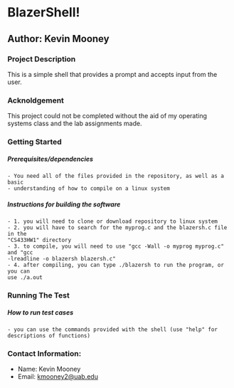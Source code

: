 # BlazerShell!

## Author: Kevin Mooney

### Project Description
This is a simple shell that provides a prompt and accepts input from the user.

### Acknoldgement
This project could not be completed without the aid of my operating systems 
class and the lab assignments made.


### Getting Started
##### Prerequisites/dependencies

    - You need all of the files provided in the repository, as well as a basic 
    - understanding of how to compile on a linux system
 
##### Instructions for building the software

    - 1. you will need to clone or download repository to linux system
    - 2. you will have to search for the myprog.c and the blazersh.c file in the
    "CS433HW1" directory
    - 3. to compile, you will need to use "gcc -Wall -o myprog myprog.c" and "gcc
    -lreadline -o blazersh blazersh.c"
    - 4. after compiling, you can type ./blazersh to run the program, or you can
    use ./a.out
 

### Running The Test
##### How to run test cases

    - you can use the commands provided with the shell (use "help" for 
    descriptions of functions)


### Contact Information:
- Name: Kevin Mooney
- Email: kmooney2@uab.edu
